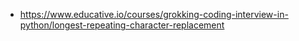 * https://www.educative.io/courses/grokking-coding-interview-in-python/longest-repeating-character-replacement
